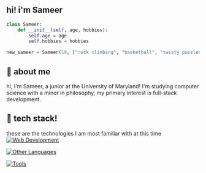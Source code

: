 ## hi! i'm Sameer



```python
class Sameer:
    def __init__(self, age, hobbies):
        self.age = age
        self.hobbies = hobbies

new_sameer = Sameer(19, ["rock climbing", "basketball", "twisty puzzles", "piano", "fashion"])
```

## 🐙 about me

hi, I'm Sameer, a junior at the University of Maryland! I'm studying computer science with a minor in philosophy, my primary
interest is full-stack development. 

## 🦆 tech stack!

these are the technologies I am most familiar with at this time
[![Web Development](https://skillicons.dev/icons?i=java,c,html,css,js,mongodb,nodejs,express,react,ts,vue,nextjs)](https://skillicons.dev)

[![Other Languages](https://skillicons.dev/icons?i=python,cpp,ocaml)](https://skillicons.dev)

[![Tools](https://skillicons.dev/icons?i=vscode,eclipse,github,figma)](https://skillicons.dev)


